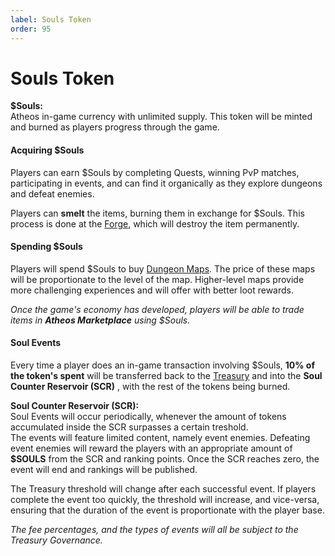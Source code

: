 ```yaml
---
label: Souls Token
order: 95
---
```


# Souls Token
**$Souls:**  
Atheos in-game currency with unlimited supply. This token will be minted and burned as players progress through the game.  

#### **Acquiring $Souls**  
Players can earn $Souls by completing Quests, winning PvP matches, participating in events, and can find it organically as they explore dungeons and defeat enemies. 

Players can **smelt** the items, burning them in exchange for $Souls.  This process is done at the [Forge](https://atheosgame.github.io/game/commongrounds/the-forge/), which will destroy the item permanently. 

#### **Spending $Souls**   
Players will spend $Souls to buy [Dungeon Maps](https://atheosgame.github.io/game/gameplaymechanics/maps/). The price of these maps will be proportionate to the level of the map. Higher-level maps provide more challenging experiences and will offer with better loot rewards. 


*Once the game's economy has developed, players will be able to trade items in **Atheos Marketplace** using $Souls.*

#### Soul Events

Every time a player does an in-game transaction involving $Souls, **10% of the token's spent** will be transferred back to the [Treasury](https://atheosgame.github.io/tokenomics/treasury/) and into the **Soul Counter Reservoir (SCR)** , with the rest of the tokens being burned. 

 **Soul Counter Reservoir (SCR):**  
Soul Events will occur periodically, whenever the amount of tokens accumulated inside the SCR surpasses a certain treshold.  
The events will feature limited content, namely event enemies. Defeating event enemies will reward the players with an appropriate amount of **$SOULS** from the SCR and ranking points. Once the SCR reaches zero, the event will end and rankings will be published. 

The Treasury threshold will change after each successful event. If players complete the event too quickly, the threshold will increase, and vice-versa, ensuring that the duration of the event is proportionate with the player base. 

*The fee percentages, and the types of events will all be subject to the Treasury Governance.*
